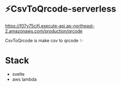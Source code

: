 # ⚡️CsvToQrcode-serverless

https://f07y75cjfj.execute-api.ap-northeast-2.amazonaws.com/production/qrcode

CsvToQrcode is make csv to qrcode ✨

# Stack

- svelte
- aws lambda
